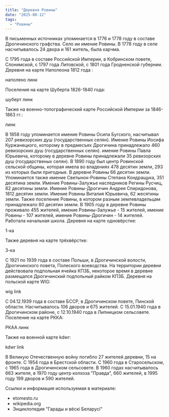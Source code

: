 ```yaml
---
title: "Деревня Ровины"
date: "2025-08-12"
tags: 
  - "Ровины"
---
```


В письменных источниках упоминается в 1776 и 1778 году в составе Дрогичинского графства. Село ии имение Ровины. В 1778 году в селе насчитывалось 24 двора и 161 житель, была карчма. 

С 1795 года в составе Российской Империи, в Кобринском повете, Слонимской, с 1797 года Литовской, с 1801 года Гродненской губернии. Деревня на карте Наполеона 1812 года :

наполено линк

Поселения на карте Шуберта 1826-1840 года:

шуберт линк

Также на военно-топографический карте Российской Империи за 1846-1863 гг.:

линк

В 1858 году упоминается имение Ровины Осипа Бугского, насчитывал 207 ревизорских душ (государственных селян). Имение Ровины Иосифа Куржанецкого, которому в предмесъях Дрогичина принадлежало 460 ревизорских душ (государственных селян). имение Ровины Павла Юрьевича, которому в деревне Ровины принадлежали 35 ревизорских душ (государственых селян). В 1890 году был центр Ровинской сельской общины, которая имела во владениях 478 десятин земли, 293 из которых были пригодные. В деревне Ровины 66 десятин земли. Упоминается также имение Светынок-Ровины Степана Кондращука, 351 десятина земли. Имение Ровины-Залужье наследников Регины Русчиц, 82 десятины земли. Имение Ровины-Дрогичин Андрея Спиридонова, 1812 десятин земли. Имение Ровины Виталия Юрьевича, 62 жесятины земли. Также поселение Ровины, в котором разным землевладельцам принадлежало 80 десятин земли. В 1905 году в деревне Ровины проживало 455 жителей, имение Ровины-Залужье - 15 жителей, имение Ровины - 107 жителей, имение Ровины-Дрогичин - 14 жителей. Работала начальная школа. Деревня на карте одновёрстке:

1-ка

Также деревня на карте трёхвёрстке:

3-ка

С 1921 по 1939 года в составе Польши, в Дрогичинской волости, Дрогичинского повета, Полеского воеводства. На территории деревни действовала подпольная ячейка КПЗБ, некоторое время в деревне размещался Дрогичинский подпольный райком КПЗБ. Деревня на польской карте WIG:

wig link

С 04.12.1939 года в составе БССР, в Дрогичинском повете, Пинской области. Насчитывалось 106 дворов и 675 жителей. С 15.01.1940 года в Дрогичинском районе, с 12.10.1940 года в Липницком сельсовете. Поселение на карте РККА:

РКАА линк

Также на военной карте kdwr:

kdwr link

В Великую Отечественную войну погибло 27 жителей деревни, 15 на фронте. С 1954 года в Брестской области. С 1960 года в Старосельском, с 1965 года в Дрогичинском сельсовете. В 1960 годах насчитывалось 663 жителя, в 1970 году центр колхоза "Правда", 660 жителей, в 1995 году 199 дворов и 590 жителей.

Ссылки и информация используемая в материале:
- etomesto.ru
- wikipedia.org
- Энциклопедия "Гарады и вёскi Беларусi"
